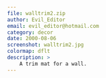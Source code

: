 ```yaml
---
file: walltrim2.zip
author: Evil_Editor
email: evil_editor@hotmail.com
category: decor
date: 2000-08-06
screenshot: walltrim2.jpg
colormap: dflt
description: >
    A trim mat for a wall.
---
```

